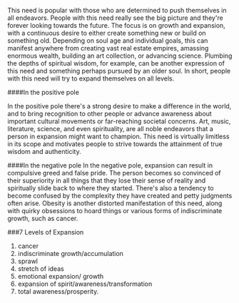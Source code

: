 This need is popular with those who are determined to push themselves in all endeavors. People with this need really see the big picture and they're forever looking towards the future. The focus is on growth and expansion, with a continuous desire to either create something new or build on something old. Depending on soul age and individual goals, this can manifest anywhere from creating vast real estate empires, amassing enormous wealth, building an art collection, or advancing science. Plumbing the depths of spiritual wisdom, for example, can be another expression of this need and something perhaps pursued by an older soul. In short, people with this need will try to expand themselves on all levels.

####In the positive pole 

In the positive pole there's a strong desire to make a difference in the world, and to bring recognition to other people or advance awareness about important cultural movements or far-reaching societal concerns. Art, music, literature, science, and even spirituality, are all noble endeavors that a person in expansion might want to champion. This need is virtually limitless in its scope and motivates people to strive towards the attainment of true wisdom and authenticity. 

####In the negative pole
In the negative pole, expansion can result in compulsive greed and false pride. The person becomes so convinced of their superiority in all things that they lose their sense of reality and spiritually slide back to where they started. There's also a tendency to become confused by the complexity they have created and petty judgments often arise. Obesity is another distorted manifestation of this need, along with quirky obsessions to hoard things or various forms of indiscriminate growth, such as cancer. 

###7 Levels of Expansion

1. cancer
2. indiscriminate growth/accumulation
3. sprawl
4. stretch of ideas
5. emotional expansion/ growth
6. expansion of spirit/awareness/transformation
7. total awareness/prosperity.